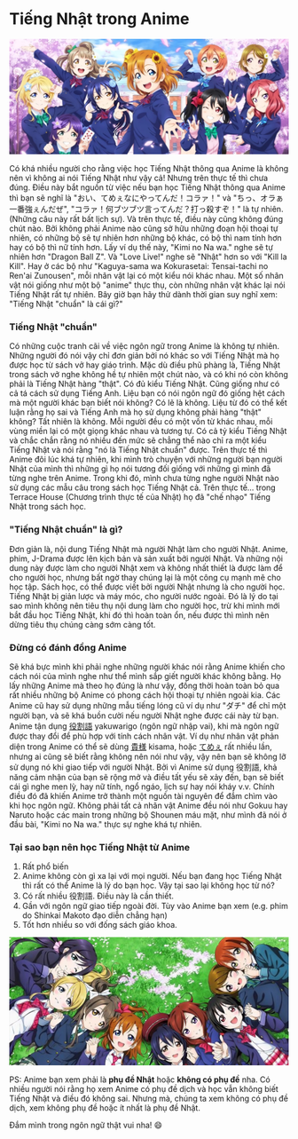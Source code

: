# Tiếng Nhật trong Anime

![LoveLive! Muse](img/muse1_crop.jpg)

Có khá nhiều người cho rằng việc học Tiếng Nhật thông qua Anime là không nên vì không ai nói Tiếng Nhật như vậy cả! Nhưng trên thực tế thì chưa đúng. Điều này bắt nguồn từ việc nếu bạn học Tiếng Nhật thông qua Anime thì bạn sẽ nghĩ là "おい、てめぇなにやってんだ！コラァ！" và "ちっ、オラぁ一番強ぇんだぜ", "コラァ！何ブツブツ言ってんだ？打っ殺すぞ！" là tự nhiên. (Những câu này rất bất lịch sự). Và trên thực tế, điều này cũng không đúng chút nào. Bởi không phải Anime nào cũng sở hữu những đoạn hội thoại tự nhiên, có những bộ sẽ tự nhiên hơn những bộ khác, có bộ thì nam tính hơn hay có bộ thì nữ tính hơn. Lấy ví dụ thế này, "Kimi no Na wa." nghe sẽ tự nhiên hơn "Dragon Ball Z". Và "Love Live!" nghe sẽ "Nhật" hơn so với "Kill la Kill". Hay ở các bộ như "Kaguya-sama wa Kokurasetai: Tensai-tachi no Ren'ai Zunousen", mỗi nhân vật lại có một kiểu nói khác nhau. Một số nhân vật nói giống như một bộ "anime" thực thụ, còn những nhân vật khác lại nói Tiếng Nhật rất tự nhiên. Bây giờ bạn hãy thử dành thời gian suy nghĩ xem: "Tiếng Nhật "chuẩn" là cái gì?"

### Tiếng Nhật "chuẩn"

Có những cuộc tranh cãi về việc ngôn ngữ trong Anime là không tự nhiên. Những người đó nói vậy chỉ đơn giản bởi nó khác so với Tiếng Nhật mà họ được học từ sách vở hay giáo trình. Mặc dù điều phũ phàng là, Tiếng Nhật trong sách vở nghe không hề tự nhiên một chút nào, và có khi nó còn không phải là Tiếng Nhật hàng "thật". Có đủ kiểu Tiếng Nhật. Cũng giống như có cả tá cách sử dụng Tiếng Anh. Liệu bạn có nói ngôn ngữ đó giống hệt cách mà một người khác bạn biết nói không? Có lẽ là không. Liệu từ đó có thể kết luận rằng họ sai và Tiếng Anh mà họ sử dụng không phải hàng "thật" không? Tất nhiên là không. Mỗi người đều có một vốn từ khác nhau, mỗi vùng miền lại có một giọng khác nhau và tương tự. Có cả tỷ kiểu Tiếng Nhật và chắc chắn rằng nó nhiều đến mức sẽ chẳng thể nào chỉ ra một kiểu Tiếng Nhật và nói rằng "nó là Tiếng Nhật chuẩn" được. Trên thực tế thì Anime đôi lúc khá tự nhiên, khi mình trò chuyện với những người bạn người Nhật của mình thì những gì họ nói tương đối giống với những gì mình đã từng nghe trên Anime. Trong khi đó, mình chưa từng nghe người Nhật nào sử dụng các mẫu câu trong sách học Tiếng Nhật cả. Trên thực tế... trong Terrace House (Chương trình thực tế của Nhật) họ đã "chế nhạo" Tiếng Nhật trong sách học.

### "Tiếng Nhật chuẩn" là gì?

Đơn giản là, nội dung Tiếng Nhật mà người Nhật làm cho người Nhật. Anime, phim, J-Drama được lên kịch bản và sản xuất bởi người Nhật. Và những nội dung này được làm cho người Nhật xem và không nhất thiết là được làm để cho người học, nhưng bất ngờ thay chúng lại là một công cụ mạnh mẽ cho học tập. Sách học, có thể được viết bởi người Nhật nhưng là cho người học. Tiếng Nhật bị giản lược và máy móc, cho người nước ngoài. Đó là lý do tại sao mình không nên tiêu thụ nội dung làm cho người học, trừ khi mình mới bắt đầu học Tiếng Nhật, khi đó thì hoàn toàn ổn, nếu được thì mình nên dừng tiêu thụ chúng càng sớm càng tốt.

### Đừng có đánh đồng Anime

Sẽ khá bực mình khi phải nghe những người khác nói rằng Anime khiến cho cách nói của mình nghe như thể mình sắp giết người khác không bằng. Họ lấy những Anime mà theo họ đúng là như vậy, đồng thời hoàn toàn bỏ qua rất nhiều những bộ Anime có phong cách hội thoại tự nhiên ngoài kia. Các Anime cũ hay sử dụng những mẫu tiếng lóng cũ ví dụ như "ダチ" để chỉ một người bạn, và sẽ khá buồn cười nếu người Nhật nghe được cái này từ bạn. Anime tận dụng [役割語](https://en.wikipedia.org/wiki/Yakuwarigo) yakuwarigo (ngôn ngữ nhập vai), khi mà ngôn ngữ được thay đổi để phù hợp với tính cách nhân vật. Ví dụ như nhân vật phản diện trong Anime có thể sẽ dùng [貴様](https://jisho.org/word/%E8%B2%B4%E6%A7%98) kisama, hoặc [てめぇ](https://jisho.org/search/%E3%81%A6%E3%82%81%E3%81%87%20%23sentences) rất nhiều lần, nhưng ai cũng sẽ biết rằng không nên nói như vậy, vậy nên bạn sẽ không lỡ sử dụng nó khi giao tiếp với người Nhật. Bởi vì Anime sử dụng 役割語, khả năng cảm nhận của bạn sẽ rộng mở và điều tất yếu sẽ xảy đến, bạn sẽ biết cái gì nghe men lỳ, hay nữ tính, ngổ ngáo, lịch sự hay nói kháy v.v. Chính điều đó đã khiến Anime trở thành một nguồn tài nguyên để đắm chìm vào khi học ngôn ngữ. Không phải tất cả nhân vật Anime đều nói như Gokuu hay Naruto hoặc các main trong những bộ Shounen máu mặt, như mình đã nói ở đầu bài, "Kimi no Na wa." thực sự nghe khá tự nhiên.

### Tại sao bạn nên học Tiếng Nhật từ Anime

1. Rất phổ biến
2. Anime không còn gì xa lại với mọi người. Nếu bạn đang học Tiếng Nhật thì rất có thể Anime là lý do bạn học. Vậy tại sao lại không học từ nó?
3. Có rất nhiều 役割語. Điều này là cần thiết.
4. Gần với ngôn ngữ giao tiếp ngoài đời. Tùy vào Anime bạn xem (e.g. phim do Shinkai Makoto đạo diễn chẳng hạn)
5. Tốt hơn nhiều so với đống sách giáo khoa.

![LoveLive! Muse](img/muse2_crop.jpg)

PS: Anime bạn xem phải là **phụ đề Nhật** hoặc **không có phụ đề** nha. Có nhiều người nói rằng họ xem Anime có phụ đề dịch và học vẫn không biết Tiếng Nhật và điều đó không sai. Nhưng mà, chúng ta xem không có phụ đề dịch, xem không phụ đề hoặc ít nhất là phụ đề Nhật.

Đắm mình trong ngôn ngữ thật vui nha! :smile: